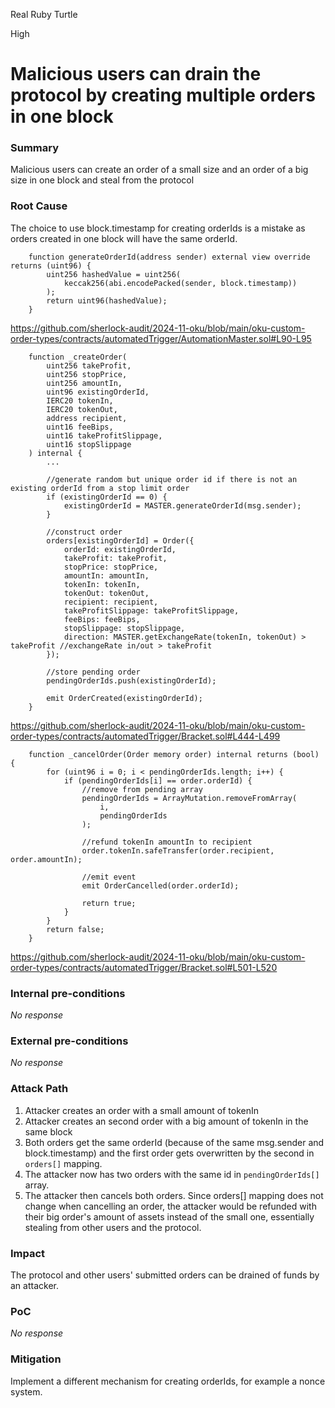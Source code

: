 Real Ruby Turtle

High

# Malicious users can drain the protocol by creating multiple orders in one block

### Summary

Malicious users can create an order of a small size and an order of a big size in one block and steal from the protocol

### Root Cause

The choice to use block.timestamp for creating orderIds is a mistake as orders created in one block will have the same orderId.
```solidity
    function generateOrderId(address sender) external view override returns (uint96) {
        uint256 hashedValue = uint256(
            keccak256(abi.encodePacked(sender, block.timestamp))
        );
        return uint96(hashedValue);
    }
```
https://github.com/sherlock-audit/2024-11-oku/blob/main/oku-custom-order-types/contracts/automatedTrigger/AutomationMaster.sol#L90-L95
```solidity
    function _createOrder(
        uint256 takeProfit,
        uint256 stopPrice,
        uint256 amountIn,
        uint96 existingOrderId,
        IERC20 tokenIn,
        IERC20 tokenOut,
        address recipient,
        uint16 feeBips,
        uint16 takeProfitSlippage,
        uint16 stopSlippage
    ) internal {
        ...

        //generate random but unique order id if there is not an existing orderId from a stop limit order
        if (existingOrderId == 0) {
            existingOrderId = MASTER.generateOrderId(msg.sender);
        }

        //construct order
        orders[existingOrderId] = Order({
            orderId: existingOrderId,
            takeProfit: takeProfit,
            stopPrice: stopPrice,
            amountIn: amountIn,
            tokenIn: tokenIn,
            tokenOut: tokenOut,
            recipient: recipient,
            takeProfitSlippage: takeProfitSlippage,
            feeBips: feeBips,
            stopSlippage: stopSlippage,
            direction: MASTER.getExchangeRate(tokenIn, tokenOut) > takeProfit //exchangeRate in/out > takeProfit
        });

        //store pending order
        pendingOrderIds.push(existingOrderId);

        emit OrderCreated(existingOrderId);
    }
```
https://github.com/sherlock-audit/2024-11-oku/blob/main/oku-custom-order-types/contracts/automatedTrigger/Bracket.sol#L444-L499
```solidity
    function _cancelOrder(Order memory order) internal returns (bool) {
        for (uint96 i = 0; i < pendingOrderIds.length; i++) {
            if (pendingOrderIds[i] == order.orderId) {
                //remove from pending array
                pendingOrderIds = ArrayMutation.removeFromArray(
                    i,
                    pendingOrderIds
                );

                //refund tokenIn amountIn to recipient
                order.tokenIn.safeTransfer(order.recipient, order.amountIn);

                //emit event
                emit OrderCancelled(order.orderId);

                return true;
            }
        }
        return false;
    }
```
https://github.com/sherlock-audit/2024-11-oku/blob/main/oku-custom-order-types/contracts/automatedTrigger/Bracket.sol#L501-L520

### Internal pre-conditions

_No response_

### External pre-conditions

_No response_

### Attack Path

1. Attacker creates an order with a small amount of tokenIn
2. Attacker creates an second order with a big amount of tokenIn in the same block
3. Both orders get the same orderId (because of the same msg.sender and block.timestamp) and the first order gets overwritten by the second in `orders[]` mapping.
4. The attacker now has two orders with the same id in `pendingOrderIds[]` array.
5. The attacker then cancels both orders. Since orders[] mapping does not change when cancelling an order, the attacker would be refunded with their big order's amount of assets instead of the small one, essentially stealing from other users and the protocol.

### Impact

The protocol and other users' submitted orders can be drained of funds by an attacker.

### PoC

_No response_

### Mitigation

Implement a different mechanism for creating orderIds, for example a nonce system.